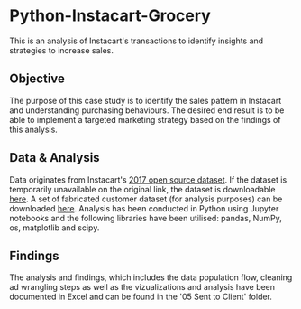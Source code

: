 # Python-Instacart-Grocery
This is an analysis of Instacart's transactions to identify insights and strategies to increase sales.

## Objective
The purpose of this case study is to identify the sales pattern in Instacart and understanding purchasing behaviours. The desired end result is to be able to implement a targeted marketing strategy based on the findings of this analysis.

## Data & Analysis
Data originates from Instacart's [2017 open source dataset](https://www.instacart.com/datasets/grocery-shopping-2017). If the dataset is temporarily unavailable on the original link, the dataset is downloadable [here](https://s3.amazonaws.com/coach-courses-us/public/courses/data-immersion/A4/A4_Data_Assets/4.3_orders_products.zip).
A set of fabricated customer dataset (for analysis purposes) can be downloaded [here](https://s3.amazonaws.com/coach-courses-us/public/courses/data-immersion/A4/A4_Data_Assets/customers.zip).
Analysis has been conducted in Python using Jupyter notebooks and the following libraries have been utilised: pandas, NumPy, os, matplotlib and scipy.

## Findings
The analysis and findings, which includes the data population flow, cleaning ad wrangling steps as well as the vizualizations and analysis have been documented in Excel and can be found in the '05 Sent to Client' folder.

